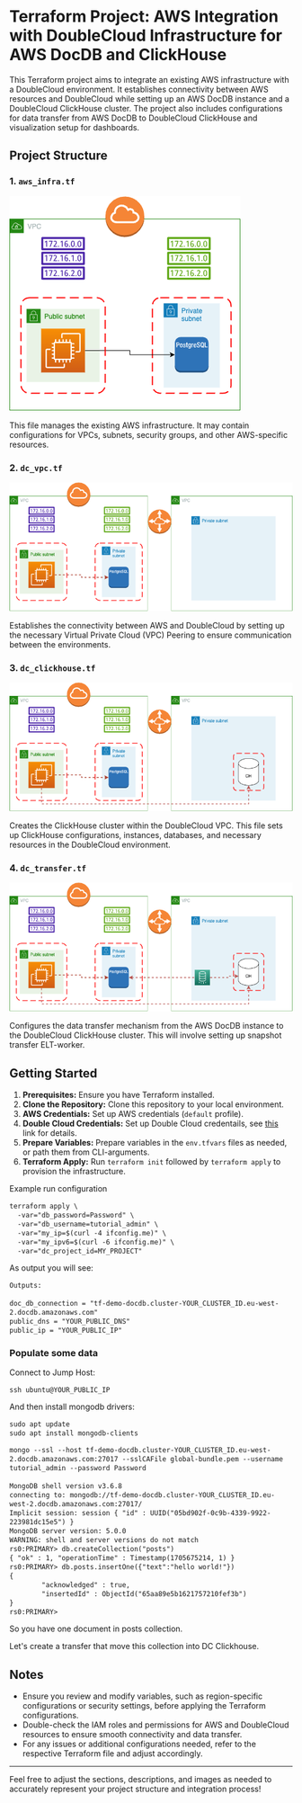 # Terraform Project: AWS Integration with DoubleCloud Infrastructure for AWS DocDB and ClickHouse

This Terraform project aims to integrate an existing AWS infrastructure with a DoubleCloud environment. It establishes connectivity between AWS resources and DoubleCloud while setting up an AWS DocDB instance and a DoubleCloud ClickHouse cluster. The project also includes configurations for data transfer from AWS DocDB to DoubleCloud ClickHouse and visualization setup for dashboards.

## Project Structure

### 1. `aws_infra.tf`
![AWS Infrastructure](../aws_rds_integration/aws_infra.png)

This file manages the existing AWS infrastructure. It may contain configurations for VPCs, subnets, security groups, and other AWS-specific resources.

### 2. `dc_vpc.tf`
![DoubleCloud VPC](../aws_rds_integration/dc_vpc.png)

Establishes the connectivity between AWS and DoubleCloud by setting up the necessary Virtual Private Cloud (VPC) Peering to ensure communication between the environments.

### 3. `dc_clickhouse.tf`
![DoubleCloud ClickHouse Cluster](../aws_rds_integration/dc_clickhouse.png)

Creates the ClickHouse cluster within the DoubleCloud VPC. This file sets up ClickHouse configurations, instances, databases, and necessary resources in the DoubleCloud environment.

### 4. `dc_transfer.tf`
![Data Transfer Configuration](../aws_rds_integration/dc_transfer.png)

Configures the data transfer mechanism from the AWS DocDB instance to the DoubleCloud ClickHouse cluster. This will involve setting up snapshot transfer ELT-worker.

## Getting Started

1. **Prerequisites:** Ensure you have Terraform installed.
2. **Clone the Repository:** Clone this repository to your local environment.
3. **AWS Credentials:** Set up AWS credentials (`default` profile).
4. **Double Cloud Credentials:** Set up Double Cloud credentails, see [this]( https://double.cloud/docs/en/public-api/tutorials/transfer-api-quickstart) link for details.
4. **Prepare Variables:** Prepare variables in the `env.tfvars` files as needed, or path them from CLI-arguments.
5. **Terraform Apply:** Run `terraform init` followed by `terraform apply` to provision the infrastructure.

Example run configuration
```shell
terraform apply \
  -var="db_password=Password" \
  -var="db_username=tutorial_admin" \
  -var="my_ip=$(curl -4 ifconfig.me)" \
  -var="my_ipv6=$(curl -6 ifconfig.me)" \
  -var="dc_project_id=MY_PROJECT"
```

As output you will see:

```hcl
Outputs:

doc_db_connection = "tf-demo-docdb.cluster-YOUR_CLUSTER_ID.eu-west-2.docdb.amazonaws.com"
public_dns = "YOUR_PUBLIC_DNS"
public_ip = "YOUR_PUBLIC_IP"
```

### Populate some data

Connect to Jump Host:
```shell
ssh ubuntu@YOUR_PUBLIC_IP
```

And then install mongodb drivers:
```shell
sudo apt update
sudo apt install mongodb-clients

```


```shell
mongo --ssl --host tf-demo-docdb.cluster-YOUR_CLUSTER_ID.eu-west-2.docdb.amazonaws.com:27017 --sslCAFile global-bundle.pem --username tutorial_admin --password Password

MongoDB shell version v3.6.8
connecting to: mongodb://tf-demo-docdb.cluster-YOUR_CLUSTER_ID.eu-west-2.docdb.amazonaws.com:27017/
Implicit session: session { "id" : UUID("05bd902f-0c9b-4339-9922-223981dc15e5") }
MongoDB server version: 5.0.0
WARNING: shell and server versions do not match
rs0:PRIMARY> db.createCollection("posts")
{ "ok" : 1, "operationTime" : Timestamp(1705675214, 1) }
rs0:PRIMARY> db.posts.insertOne({"text":"hello world!"})
{
        "acknowledged" : true,
        "insertedId" : ObjectId("65aa89e5b1621757210fef3b")
}
rs0:PRIMARY> 
```

So you have one document in posts collection.

Let's create a transfer that move this collection into DC Clickhouse.

## Notes

- Ensure you review and modify variables, such as region-specific configurations or security settings, before applying the Terraform configurations.
- Double-check the IAM roles and permissions for AWS and DoubleCloud resources to ensure smooth connectivity and data transfer.
- For any issues or additional configurations needed, refer to the respective Terraform file and adjust accordingly.

---

Feel free to adjust the sections, descriptions, and images as needed to accurately represent your project structure and integration process!

